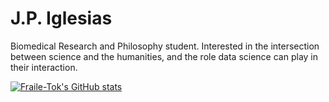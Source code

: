 # J.P. Iglesias

Biomedical Research and Philosophy student. Interested in the intersection between science and the humanities, and the role data science can play in their interaction.

[![Fraile-Tok's GitHub stats](https://github-readme-stats.vercel.app/api?username=fraile-tok)](https://github.com/anuraghazra/github-readme-stats)
